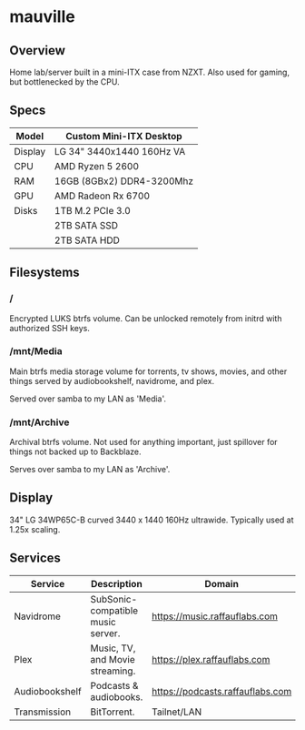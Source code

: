 # mauville
## Overview
Home lab/server built in a mini-ITX case from NZXT. Also used for gaming, but bottlenecked by the CPU.
## Specs
| Model   | Custom Mini-ITX Desktop   |
|---------|---------------------------|
| Display | LG 34" 3440x1440 160Hz VA |
| CPU     | AMD Ryzen 5 2600          |
| RAM     | 16GB (8GBx2) DDR4-3200Mhz |
| GPU     | AMD Radeon Rx 6700        |
| Disks   | 1TB M.2 PCIe 3.0          |
|         | 2TB SATA SSD              |
|         | 2TB SATA HDD              |

## Filesystems
### /
Encrypted LUKS btrfs volume. Can be unlocked remotely from initrd with authorized SSH keys.

### /mnt/Media
Main btrfs media storage volume for torrents, tv shows, movies, and other things served by audiobookshelf, navidrome, and plex.

Served over samba to my LAN as 'Media'.

### /mnt/Archive
Archival btrfs volume. Not used for anything important, just spillover for things not backed up to Backblaze.

Serves over samba to my LAN as 'Archive'.

## Display
34" LG 34WP65C-B curved 3440 x 1440 160Hz ultrawide. Typically used at 1.25x scaling. 

## Services
| Service        | Description                       | Domain                           |
|----------------|-----------------------------------|----------------------------------|
| Navidrome      | SubSonic-compatible music server. | https://music.raffauflabs.com    |
| Plex           | Music, TV, and Movie streaming.   | https://plex.raffauflabs.com     |
| Audiobookshelf | Podcasts & audiobooks.            | https://podcasts.raffauflabs.com |
| Transmission   | BitTorrent.                       | Tailnet/LAN                      |